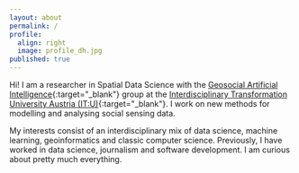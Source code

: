 ```yaml
---
layout: about
permalink: /
profile:
  align: right
  image: profile_dh.jpg
published: true
---
```


Hi! I am a researcher in Spatial Data Science with the [Geosocial Artificial Intelligence](https://it-u.at/en/research/research-groups/geosocial-ai/){:target="_blank"} group at the [Interdisciplinary Transformation University Austria (IT:U)](https://it-u.at/en/){:target="_blank"}. I work on new methods for modelling and analysing social sensing data.

My interests consist of an interdisciplinary mix of data science, machine learning, geoinformatics and classic computer science. Previously, I have worked in data science, journalism and software development. I am curious about pretty much everything.